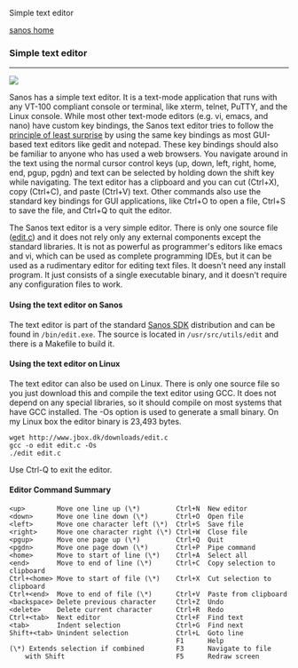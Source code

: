 Simple text editor  

[sanos home](index.htm)

### Simple text editor

* * *

[![](/images/editor.png)](../images/editor.png)

Sanos has a simple text editor. It is a text-mode application that runs with any VT-100 compliant console or terminal, like xterm, telnet, PuTTY, and the Linux console. While most other text-mode editors (e.g. vi, emacs, and nano) have custom key bindings, the Sanos text editor tries to follow the [principle of least surprise](http://en.wikipedia.org/wiki/Principle_of_least_astonishment) by using the same key bindings as most GUI-based text editors like gedit and notepad. These key bindings should also be familiar to anyone who has used a web browsers. You navigate around in the text using the normal cursor control keys (up, down, left, right, home, end, pgup, pgdn) and text can be selected by holding down the shift key while navigating. The text editor has a clipboard and you can cut (Ctrl+X), copy (Ctrl+C), and paste (Ctrl+V) text. Other commands also use the standard key bindings for GUI applications, like Ctrl+O to open a file, Ctrl+S to save the file, and Ctrl+Q to quit the editor.

The Sanos text editor is a very simple editor. There is only one source file ([edit.c](http://www.jbox.dk/downloads/edit.c)) and it does not rely only any external components except the standard libraries. It is not as powerful as programmer's editors like emacs and vi, which can be used as complete programming IDEs, but it can be used as a rudimentary editor for editing text files. It doesn't need any install program. It just consists of a single executable binary, and it doesn't require any configuration files to work.

#### Using the text editor on Sanos

The text editor is part of the standard [Sanos SDK](sdk.htm) distribution and can be found in `/bin/edit.exe`. The source is located in `/usr/src/utils/edit` and there is a Makefile to build it.

#### Using the text editor on Linux

The text editor can also be used on Linux. There is only one source file so you just download this and compile the text editor using GCC. It does not depend on any special libraries, so it should compile on most systems that have GCC installed. The -Os option is used to generate a small binary. On my Linux box the editor binary is 23,493 bytes.

    wget http://www.jbox.dk/downloads/edit.c
    gcc -o edit edit.c -Os
    ./edit edit.c

Use Ctrl-Q to exit the editor.

#### Editor Command Summary

    <up>        Move one line up (\*)         Ctrl+N  New editor
    <down>      Move one line down (\*)       Ctrl+O  Open file
    <left>      Move one character left (\*)  Ctrl+S  Save file
    <right>     Move one character right (\*) Ctrl+W  Close file
    <pgup>      Move one page up (\*)         Ctrl+Q  Quit
    <pgdn>      Move one page down (\*)       Ctrl+P  Pipe command
    <home>      Move to start of line (\*)    Ctrl+A  Select all
    <end>       Move to end of line (\*)      Ctrl+C  Copy selection to clipboard
    Ctrl+<home> Move to start of file (\*)    Ctrl+X  Cut selection to clipboard
    Ctrl+<end>  Move to end of file (\*)      Ctrl+V  Paste from clipboard
    <backspace> Delete previous character     Ctrl+Z  Undo
    <delete>    Delete current character      Ctrl+R  Redo
    Ctrl+<tab>  Next editor                   Ctrl+F  Find text
    <tab>       Indent selection              Ctrl+G  Find next
    Shift+<tab> Unindent selection            Ctrl+L  Goto line
                                              F1      Help
    (\*) Extends selection if combined        F3      Navigate to file
        with Shift                            F5      Redraw screen
 

